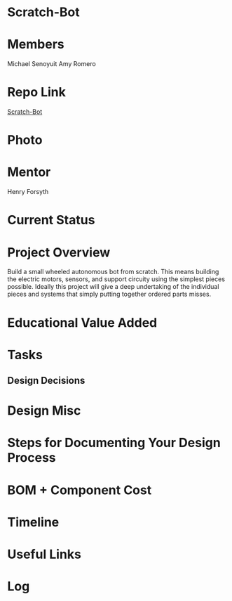 # Scratch-Bot

# Members
Michael Senoyuit
Amy Romero

# Repo Link
<a class="button is-link" href="https://github.com/Amp-Lab-at-VT/Scratch-Bot" >Scratch-Bot</a>

# Photo

# Mentor
Henry Forsyth

# Current Status

# Project Overview
Build a small wheeled autonomous bot from scratch. This means building the electric motors, sensors, and support circuity using the simplest pieces possible. Ideally this project will give a deep undertaking of the individual pieces and systems that simply putting together ordered parts misses.

# Educational Value Added


# Tasks

## Design Decisions

# Design Misc

# Steps for Documenting Your Design Process

# BOM + Component Cost

# Timeline

# Useful Links

# Log
          
